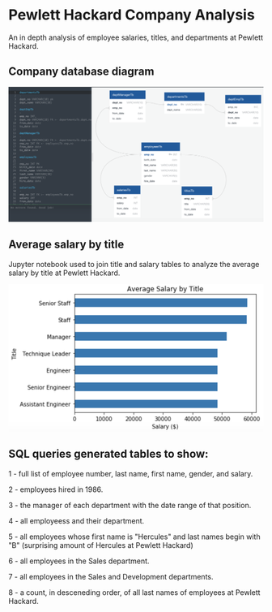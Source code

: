 # Pewlett Hackard Company Analysis

An in depth analysis of employee salaries, titles, and departments at Pewlett Hackard.

## Company database diagram
![DataFlowChart.png](DataFlowChart.png)

## Average salary by title
Jupyter notebook used to join title and salary tables to analyze the average salary by title at Pewlett Hackard.

![salary.png](salary.png)

## SQL queries generated tables to show:
1 - full list of employee number, last name, first name, gender, and salary.

2 - employees hired in 1986.

3 - the manager of each department with the date range of that position.

4 - all employeess and their department.

5 - all employees whose first name is "Hercules" and last names begin with "B" (surprising amount of Hercules at Pewlett Hackard)

6 - all employees in the Sales department.

7 - all employees in the Sales and Development departments.

8 - a count, in desceneding order, of all last names of employees at Pewlett Hackard.
